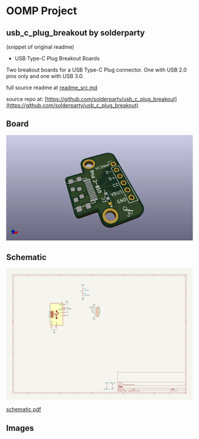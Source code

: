 # OOMP Project  
## usb_c_plug_breakout  by solderparty  
  
(snippet of original readme)  
  
- USB Type-C Plug Breakout Boards  
  
Two breakout boards for a USB Type-C Plug connector. One with USB 2.0 pins only and one with USB 3.0.  
  
  full source readme at [readme_src.md](readme_src.md)  
  
source repo at: [https://github.com/solderparty/usb_c_plug_breakout](https://github.com/solderparty/usb_c_plug_breakout)  
## Board  
  
[![working_3d.png](working_3d_600.png)](working_3d.png)  
## Schematic  
  
[![working_schematic.png](working_schematic_600.png)](working_schematic.png)  
  
[schematic pdf](working_schematic.pdf)  
## Images  
